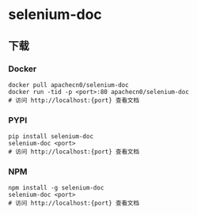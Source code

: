 # selenium-doc

## 下载

### Docker

```
docker pull apachecn0/selenium-doc
docker run -tid -p <port>:80 apachecn0/selenium-doc
# 访问 http://localhost:{port} 查看文档
```

### PYPI

```
pip install selenium-doc
selenium-doc <port>
# 访问 http://localhost:{port} 查看文档
```

### NPM

```
npm install -g selenium-doc
selenium-doc <port>
# 访问 http://localhost:{port} 查看文档
```